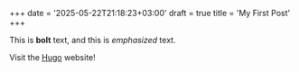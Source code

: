 +++
date = '2025-05-22T21:18:23+03:00'
draft = true
title = 'My First Post'
+++


This is **bolt** text, and this is *emphasized* text.

Visit the [Hugo](https://gohugo.io) website!